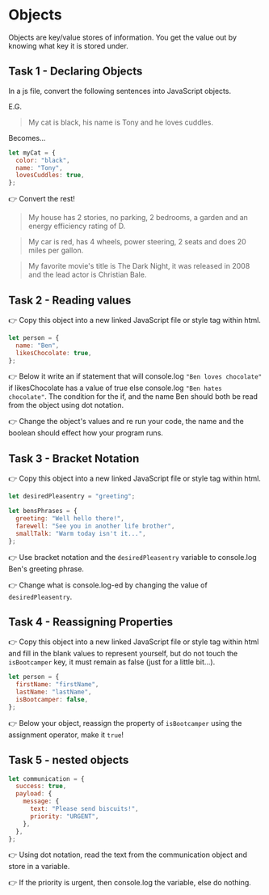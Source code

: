 # Objects

Objects are key/value stores of information. You get the value out by knowing what key it is stored under.

## Task 1 - Declaring Objects

In a js file, convert the following sentences into JavaScript objects.

E.G.

> My cat is black, his name is Tony and he loves cuddles.

Becomes...

```js
let myCat = {
  color: "black",
  name: "Tony",
  lovesCuddles: true,
};
```

👉 Convert the rest!

> My house has 2 stories, no parking, 2 bedrooms, a garden and an energy efficiency rating of D.

> My car is red, has 4 wheels, power steering, 2 seats and does 20 miles per gallon.

> My favorite movie's title is The Dark Night, it was released in 2008 and the lead actor is Christian Bale.

## Task 2 - Reading values

👉 Copy this object into a new linked JavaScript file or style tag within html.

```js
let person = {
  name: "Ben",
  likesChocolate: true,
};
```

👉 Below it write an if statement that will console.log `"Ben loves chocolate"` if likesChocolate has a value of true else console.log `"Ben hates chocolate"`. The condition for the if, and the name Ben should both be read from the object using dot notation.

👉 Change the object's values and re run your code, the name and the boolean should effect how your program runs.

## Task 3 - Bracket Notation

👉 Copy this object into a new linked JavaScript file or style tag within html.

```js
let desiredPleasentry = "greeting";

let bensPhrases = {
  greeting: "Well hello there!",
  farewell: "See you in another life brother",
  smallTalk: "Warm today isn't it...",
};
```

👉 Use bracket notation and the `desiredPleasentry` variable to console.log Ben's greeting phrase.

👉 Change what is console.log-ed by changing the value of `desiredPleasentry`.

## Task 4 - Reassigning Properties

👉 Copy this object into a new linked JavaScript file or style tag within html and fill in the blank values to represent yourself, but do not touch the `isBootcamper` key, it must remain as false (just for a little bit...).

```js
let person = {
  firstName: "firstName",
  lastName: "lastName",
  isBootcamper: false,
};
```

👉 Below your object, reassign the property of `isBootcamper` using the assignment operator, make it `true`!

## Task 5 - nested objects

```js
let communication = {
  success: true,
  payload: {
    message: {
      text: "Please send biscuits!",
      priority: "URGENT",
    },
  },
};
```

👉 Using dot notation, read the text from the communication object and store in a variable.

👉 If the priority is urgent, then console.log the variable, else do nothing.
